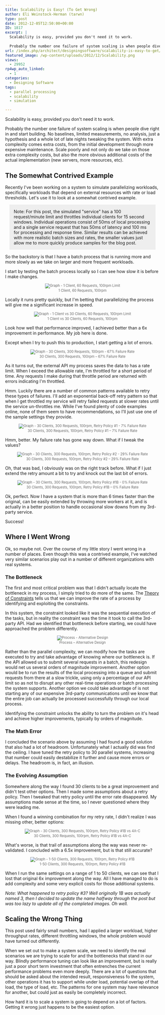 ```yaml
---
title: Scalability is Easy! (To Get Wrong)
author: Eli Weinstock-Herman (tarwn)
type: post
date: 2012-12-05T12:50:00+00:00
ID: 1817
excerpt: |
  Scalability is easy, provided you don't need it to work.
  
  Probably the number one failure of system scaling is when people dive right in and start building. No baselines, limited measurements, no analysis, just a hypothesis and a whole lot of late nights tweaking the system.
url: /index.php/architect/designingsoftware/scalability-is-easy-to-get/
featured_image: /wp-content/uploads/2012/12/Scalability.png
views:
  - 29952
rp4wp_auto_linked:
  - 1
categories:
  - Designing Software
tags:
  - parallel processing
  - scalability
  - simulation

---
```

Scalability is easy, provided you don't need it to work.

Probably the number one failure of system scaling is when people dive right in and start building. No baselines, limited measurements, no analysis, just a hypothesis and a whole lot of late nights tweaking the system. With extra complexity comes extra costs, from the initial development through more expensive maintenance. Scale poorly and not only do we take on those extra complexity costs, but also the more obvious additional costs of the actual implementation (new servers, more resources, etc).

## The Somewhat Contrived Example

Recently I've been working on a system to simulate parallelizing workloads, specifically workloads that depend on external resources with rate or load thresholds. Let's use it to look at a somewhat contrived example.

<div style="background-color: #eeeeee; padding: 1em; margin: 1em;">
  Note: For this post, the simulated "service" has a 100 request/minute limit and throttles individual clients for 15 second windows. Individual operations consist of 50ms of local processing and a single service request that has 50ms of latency and 100 ms for processing and response time. Similar results can be achieved with more realistic batch sizes and rates, the smaller values just allow me to more quickly produce samples for the blog post.
</div>

So the backstory is that I have a batch process that is running more and more slowly as we take on larger and more frequent workloads. 

I start by testing the batch process locally so I can see how slow it is before I make changes.

<div style="text-align: center; font-size: .8em; color: #666666">
  <img src="http://www.tiernok.com/LTDBlog/Scalability/Graph_01.png" alt="Graph - 1 Client, 60 Requests, 100rpm Limit" /><br /> 1 Client, 60 Requests, 100rpm
</div>

Locally it runs pretty quickly, but I'm betting that parallelizing the process will give me a significant increase in speed.

<div style="text-align: center; font-size: .8em; color: #666666">
  <img src="http://www.tiernok.com/LTDBlog/Scalability/Graph_02.png" alt="Graph - 1 Client vs 30 Clients, 60 Requests, 100rpm Limit" /><br /> 1 Client vs 30 Clients, 60 Requests, 100rpm
</div>

Look how well that performance improved, I achieved better than a 6x improvement in performance. My job here is done. 

Except when I try to push this to production, I start getting a lot of errors. 

<div style="text-align: center; font-size: .8em; color: #666666">
  <img src="http://www.tiernok.com/LTDBlog/Scalability/Graph_03.png" alt="Graph - 30 Clients, 300 Requests, 100rpm - 67% Failure Rate" /><br /> 30 Clients, 300 Requests, 100rpm – 67% Failure Rate
</div>

As it turns out, the external API my process saves the data to has a rate limit. When I exceed the allowable rate, I'm throttled for a short period of time. Any requests I make during that throttle period are returned with errors indicating I'm throttled.

Hmm. Luckily there are a number of common patterns available to retry these types of failures. I'll add an exponential back-off retry pattern so that when I get throttled my service will retry failed requests at slower rates until the service un-throttles me. While I've found plenty of code examples online, none of them seem to have recommendations, so I'll just use one of the sample settings they provide.

<div style="text-align: center; font-size: .8em; color: #666666">
  <img src="http://www.tiernok.com/LTDBlog/Scalability/Graph_04.png" alt="Graph - 30 Clients, 300 Requests, 100rpm, Retry Policy #1 - 7% Failure Rate" /><br /> 30 Clients, 300 Requests, 100rpm, Retry Policy #1 – 7% Failure Rate
</div>

Hmm, better. My failure rate has gone way down. What if I tweak the values?

<div style="text-align: center; font-size: .8em; color: #666666">
  <img src="http://www.tiernok.com/LTDBlog/Scalability/Graph_05.png" alt="Graph - 30 Clients, 300 Requests, 100rpm, Retry Policy #2 - 29% Failure Rate" /><br /> 30 Clients, 300 Requests, 100rpm, Retry Policy #2 – 29% Failure Rate
</div>

Oh, that was bad, I obviously was on the right track before. What if I just extend the retry amount a bit to try and knock out the last bit of errors. 

<div style="text-align: center; font-size: .8em; color: #666666">
  <img src="http://www.tiernok.com/LTDBlog/Scalability/Graph_06.png" alt="Graph - 30 Clients, 300 Requests, 100rpm, Retry Policy #1B - 0% Failure Rate" /><br /> 30 Clients, 300 Requests, 100rpm, Retry Policy #1B – 0% Failure Rate
</div>

Ok, perfect. Now I have a system that is more than 6 times faster than the original, can be easily extended by throwing more workers at it, and is actually in a better position to handle occasional slow downs from my 3rd-party service. 

Success!

## Where I Went Wrong

Ok, so maybe not. Over the course of my little story I went wrong in a number of places. Even though this was a contrived example, I've watched very similar scenarios play out in a number of different organizations with real systems.

### The Bottleneck

The first and most critical problem was that I didn't actually locate the bottleneck in my process, I simply tried to do more of the same. The [Theory of Constraints][1] tells us that we can improve the rate of a process by identifying and exploiting the constraints. 

In this system, the constraint looked like it was the sequential execution of the tasks, but in reality the constraint was the time it took to call the 3rd-party API. Had we identified that bottleneck before starting, we could have approached the problem differently.

<div style="text-align: center; font-size: .8em; color: #666666">
  <img src="http://www.tiernok.com/LTDBlog/Scalability/ProcessChange.png" alt="Process - Alternative Design" /><br /> Process – Alternative Design
</div>

Rather than the parallel complexity, we can modify how the tasks are executed to try and take advantage of knowing where our bottleneck is. If the API allowed us to submit several requests in a batch, this redesign would net us several orders of magnitude improvement. Another option would be to run the results of the local processing into a queue and submit requests from there at a slow trickle, using only a percentage of our API limit so as not to disrupt any other real-time operations or batch processing the system supports. Another option we could take advantage of is not starting any of our expensive 3rd-party communications until we know that the entire job can actually be processed successfully through our local process.

Identifying the constraint unlocks the ability to turn the problem on it's head and achieve higher improvements, typically by orders of magnitude.

### The Math Error

I concluded the scenario above by assuming I had found a good solution that also had a lot of headroom. Unfortunately what I actually did was find the ceiling. I have tuned the retry policy to 30 parallel systems, increasing that number could easily destabilize it further and cause more errors or delays. The headroom is, in fact, an illusion.

### The Evolving Assumption

Somewhere along the way I found 30 clients to be a great improvement and didn't test other options. Then I made some assumptions about a retry policy. Then I tweaked that retry policy until the error rate disappeared. My assumptions made sense at the time, so I never questioned where they were leading me.

When I found a winning combination for my retry rate, I didn't realize I was missing other, better options:

<div style="text-align: center; font-size: .8em; color: #666666">
  <img src="http://www.tiernok.com/LTDBlog/Scalability/Graph_07.png" alt="Graph - 30 Clients, 300 Requests, 100rpm, Retry Policy #1B vs 4A-C" /><br /> 30 Clients, 300 Requests, 100rpm, Retry Policy #1B vs 4A-C
</div>

What's worse, is that trail of assumptions along the way was never re-validated. I concluded with a 6.5x improvement, but is that still accurate?

<div style="text-align: center; font-size: .8em; color: #666666">
  <img src="http://www.tiernok.com/LTDBlog/Scalability/Graph_08.png" alt="Graph - 1-50 Clients, 300 Requests, 100rpm, Retry Policy #1B" /><br /> 1-50 Clients, 300 Requests, 100rpm, Retry Policy #1B
</div>

When I run the same settings on a range of 1 to 50 clients, we can see that I lost that original 6x improvement along the way. All I have managed to do is add complexity and some very explicit costs for those additional systems.

_Note: What happened to retry policy #3? Well originally 1B was actually named 3, then I decided to update the name halfway through the post but was too lazy to update all of the completed images. Oh well._

## Scaling the Wrong Thing

This post used fairly small numbers, had I applied a larger workload, higher throughput rates, different throttling windows, the whole problem would have turned out differently. 

When we set out to make a system scale, we need to identify the real scenarios we are trying to scale for and the bottlenecks that stand in our way. Blindly performance tuning can look like an improvement, but is really just a poor short term investment that often entrenches the current performance problems even more deeply. There are a lot of questions that should be asked about the intended result, responsiveness fo the system, other operations it has to support while under load, potential overlap of that load, the type of load, etc. The patterns for one system may have relevance for another, but could just as easily be completely incorrect.

How hard it is to scale a system is going to depend on a lot of factors. Getting it wrong just happens to be the easiest option.

 [1]: http://en.wikipedia.org/wiki/Theory_of_constraints "Theory of Constraints at Wikipedia"